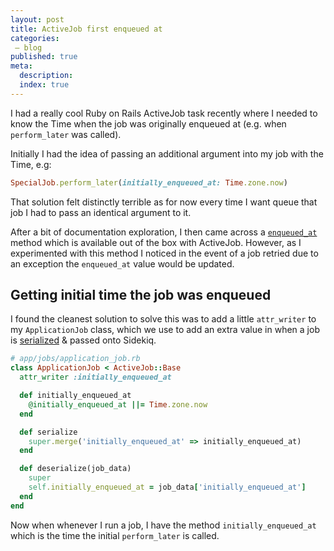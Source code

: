 ```yaml
---
layout: post
title: ActiveJob first enqueued at
categories:
 – blog
published: true
meta:
  description: 
  index: true
---
```


I had a really cool Ruby on Rails ActiveJob task recently where I needed to know the Time when the job was originally enqueued at (e.g. when `perform_later` was called).

Initially I had the idea of passing an additional argument into my job with the Time, e.g:

```ruby
SpecialJob.perform_later(initially_enqueued_at: Time.zone.now)
```

That solution felt distinctly terrible as for now every time I want queue that job I had to pass an identical argument to it.

After a bit of documentation exploration, I then came across a [`enqueued_at`](https://api.rubyonrails.org/classes/ActiveJob/Core.html) method which is available out of the box with ActiveJob. However, as I experimented with this method I noticed in the event of a job retried due to an exception the `enqueued_at` value would be updated.

## Getting initial time the job was enqueued

I found the cleanest solution to solve this was to add a little `attr_writer` to my `ApplicationJob` class, which we use to add an extra value in when a job is [serialized](https://github.com/rails/rails/blob/eca6c273fe2729b9634907562c2717cf86443b6b/activejob/lib/active_job/queue_adapters/sidekiq_adapter.rb#L26) & passed onto Sidekiq.

```ruby
# app/jobs/application_job.rb
class ApplicationJob < ActiveJob::Base
  attr_writer :initially_enqueued_at

  def initially_enqueued_at
    @initially_enqueued_at ||= Time.zone.now
  end

  def serialize
    super.merge('initially_enqueued_at' => initially_enqueued_at)
  end

  def deserialize(job_data)
    super
    self.initially_enqueued_at = job_data['initially_enqueued_at']
  end
end
```

Now when whenever I run a job, I have the method `initially_enqueued_at` which is the time the initial `perform_later` is called.
